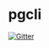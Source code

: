 # pgcli

[![Gitter](https://badges.gitter.im/Join%20Chat.svg)](https://gitter.im/amjith/pgcli?utm_source=badge&utm_medium=badge&utm_campaign=pr-badge&utm_content=badge)